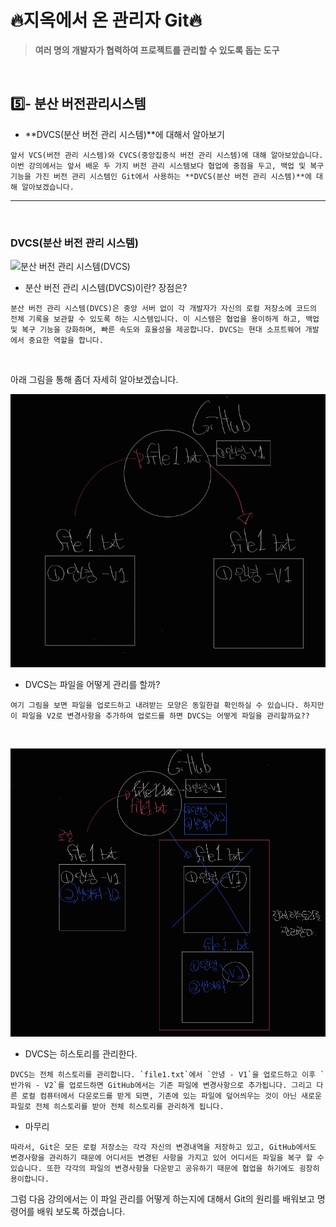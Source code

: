 # 🔥지옥에서 온 관리자 Git🔥

> **여러 명의 개발자가 협력하여 프로젝트를 관리할 수 있도록 돕는 도구**

<br>

## 5️⃣- 분산 버전관리시스템

- **DVCS(분산 버전 관리 시스템)**에 대해서 알아보기

```
앞서 VCS(버전 관리 시스템)와 CVCS(중앙집중식 버전 관리 시스템)에 대해 알아보았습니다. 이번 강의에서는 앞서 배운 두 가지 버전 관리 시스템보다 협업에 중점을 두고, 백업 및 복구 기능을 가진 버전 관리 시스템인 Git에서 사용하는 **DVCS(분산 버전 관리 시스템)**에 대해 알아보겠습니다.
```



<hr>
<br>

### **DVCS(분산 버전 관리 시스템)**

![분산 버전 관리 시스템(DVCS)](https://git-scm.com/book/en/v2/images/distributed.png)

- 분산 버전 관리 시스템(DVCS)이란? 장점은?

```
분산 버전 관리 시스템(DVCS)은 중앙 서버 없이 각 개발자가 자신의 로컬 저장소에 코드의 전체 기록을 보관할 수 있도록 하는 시스템입니다. 이 시스템은 협업을 용이하게 하고, 백업 및 복구 기능을 강화하며, 빠른 속도와 효율성을 제공합니다. DVCS는 현대 소프트웨어 개발에서 중요한 역할을 합니다.
```

<br>

아래 그림을 통해 좀더 자세히 알아보겠습니다.

![image-20240717115536883](https://raw.githubusercontent.com/kjh5848/typora-image/main/image/image-20240717115536883.png)

- DVCS는 파일을 어떻게 관리를 할까?

```
여기 그림을 보면 파일을 업로드하고 내려받는 모양은 동일한걸 확인하실 수 있습니다. 하지만 이 파일을 V2로 변경사항을 추가하여 업로드를 하면 DVCS는 어떻게 파일을 관리할까요??
```

<br>

![image-20240717120210645](https://raw.githubusercontent.com/kjh5848/typora-image/main/image/image-20240717120210645.png)

- DVCS는 히스토리를 관리한다.

```
DVCS는 전체 히스토리를 관리합니다. `file1.txt`에서 `안녕 - V1`을 업로드하고 이후 `반가워 - V2`를 업로드하면 GitHub에서는 기존 파일에 변경사항으로 추가됩니다. 그리고 다른 로컬 컴퓨터에서 다운로드를 받게 되면, 기존에 있는 파일에 덮어씌우는 것이 아닌 새로운 파일로 전체 히스토리를 받아 전체 히스토리를 관리하게 됩니다. 
```

- 마무리

```
따라서, Git은 모든 로컬 저장소는 각각 자신의 변경내역을 저장하고 있고, GitHub에서도 변경사항을 관리하기 때문에 어디서든 변경된 사항을 가지고 있어 어디서든 파일을 복구 할 수 있습니다. 또한 각각의 파일의 변경사항을 다운받고 공유하기 때문에 협업을 하기에도 굉장히 용이합니다.
```



그럼 다음 강의에서는 이 파일 관리를 어떻게 하는지에 대해서 Git의 원리를 배워보고 명령어를 배워 보도록 하겠습니다.



































